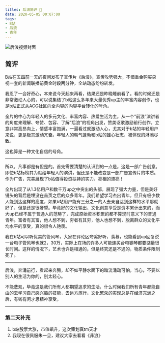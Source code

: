 ```yaml
---
titles: 后浪简评 🌊
date: 2020-05-05 00:07:00
tags:
- B站
- 后浪
- 青年
---
```


![后浪视频封面][1]

## 简评

<!--more-->


B站在五四前一天的夜间发布了宣传片《后浪》，宣传攻势强大，不惜重金购买央视一套的新闻联播前黄金时段两分钟，全站动态纷纷转发。

我忍了一会好奇心，本来说今天起来再看，结果还是昨晚睡前看了。看的时候还是非常激动人心的，可以说集结了b站这么多年来大量优秀up主的丰富内容创作，也是b站正式从ACG社区向全内容的内容平台转化的号角。

全片的中心为年轻人的多元文化、丰富内容、热爱生活为主，从一个“前浪”演讲者的角度来理解、夸赞、包容、了解“后浪”的视角出发，赞美讴歌激励前行创作。立意非常高昂向上，情感丰富饱满，一遍看过就激动人心，尤其对于b站的年轻用户来说，更是极其激动亢奋。年轻人的朝气蓬勃和b站的雄心壮志，被体现的淋漓尽致。

这也算是一种文化自信的号角。

----------

所以，凡事都是有但是的。首先需要清楚的认识到的一点是，这是一部广告创意。
即使b站标榜其为献给年轻人的演讲，但还是不能改变是一部广告宣传片的本质。作为广告，完美展现了b站值得投资扶持的实力，亮相的漂亮！

全片出现了从1.3亿用户和数千万up之中突出的头部，展现了强大力量，但是美好镜头的背后是埋没在首页之后的众多青年。我们希望学习杰出青年，但只有极少数人能到达这样的高度，如果b站用户能有三分之一的人去亲自达到这样的水平那就好了，但是还是很奢望。毕竟好的文化输出、文化创意享受是资本累计出来的，而大up已经不属于普通人的范畴了，完成原始资本积累的都不算现时意义下的普通青年。富者有其富，他人想不到，穷者有其穷，他人也想不到，脱离群众的文化平均水平的享受，真的很令人艳羡。

我在b站可以听优美的管风琴，大家在评论区夸奖好听，羡慕，也能看到up回复说一台电子管风琴也就2，30万，实际上在场的许多人可能连买台电钢琴都要掂量很长时间。这样的情况下，艺术也许是相通的，但是终究还是不通的，物质条件限制死了。

----------

后浪，奔涌前行，看起来奔腾，却不如平静水面下的暗流涌动可怕，当心，不要以别人的生活为你的，别太轻心。

不能悲观，毕竟这是我们所有人都期望追求的生活，什么时候我们所有青年都能自由的去学习自己感兴趣的技能，去远方旅行，文化繁荣的实现总是在经济完满之后，有钱有闲才思精神享受。

----------

### 第二天补充
1. b站股票大涨，市值飙升，这次策划真tm天才
2. 我现在很佩服朱一旦，建议大家去看看《非浪》

  [1]: https://blog.bobwxc.top/usr/uploads/2020/05/1298488947.jpeg
